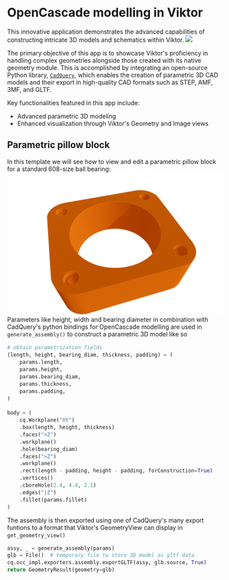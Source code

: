 # OpenCascade modelling in Viktor
This innovative application demonstrates the advanced capabilities of constructing intricate 3D models and schematics within Viktor.
![](.viktor-template/cad-demo-cropped.gif)

The primary objective of this app is to showcase Viktor's proficiency in handling complex geometries alongside those created with its native geometry module. This is accomplished by integrating an open-source Python library, [```CadQuery```](https://cadquery.readthedocs.io/en/latest/index.html), which enables the creation of parametric 3D CAD models and their export in high-quality CAD formats such as STEP, AMF, 3MF, and GLTF.

Key functionalities featured in this app include:
- Advanced parametric 3D modeling
- Enhanced visualization through Viktor's Geometry and Image views

## Parametric pillow block
In this template we will see how to view and edit a parametric pillow block for a standard 608-size ball bearing:
<img 
    src=".viktor-template/3d_model.png" 
    alt="3D CAD model" 
    style="height=100;width=50;">
Parameters like height, width and bearing diameter in combination with CadQuery's python bindings for OpenCascade modelling are used in ```generate_assembly()```  to construct a parametric 3D model like so
```Python
# obtain parametrization fields
(length, height, bearing_diam, thickness, padding) = (
    params.length,
    params.height,
    params.bearing_diam,
    params.thickness,
    params.padding,
)

body = (
    cq.Workplane("XY")
    .box(length, height, thickness)
    .faces(">Z")
    .workplane()
    .hole(bearing_diam)
    .faces(">Z")
    .workplane()
    .rect(length - padding, height - padding, forConstruction=True)
    .vertices()
    .cboreHole(2.4, 4.4, 2.1)
    .edges("|Z")
    .fillet(params.fillet)
)
```
The assembly is then exported using one of CadQuery's many export funtions to a format that Viktor's GeometryView can display in ```get_geometry_view()```
```Python
assy, _ = generate_assembly(params)
glb = File()  # temporary file to store 3D model as gltf data
cq.occ_impl.exporters.assembly.exportGLTF(assy, glb.source, True)
return GeometryResult(geometry=glb)
```